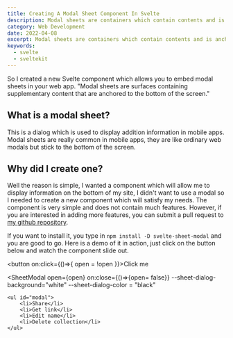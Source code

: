 ```yaml
---
title: Creating A Modal Sheet Component In Svelte
description: Modal sheets are containers which contain contents and is anchored to the bottom of the screen
category: Web Development
date: 2022-04-08
excerpt: Modal sheets are containers which contain contents and is anchored to the bottom of the screen
keywords: 
  - svelte
  - sveltekit
---
```


<p class="intro">
    So I created a new Svelte component which allows you to embed modal sheets in your web app.
    "Modal sheets are surfaces containing supplementary content that are anchored to the bottom of the screen."
</p>

## What is a modal sheet?

This is a dialog which is used to display addition information in mobile apps. Modal sheets are really common in mobile apps, they are like ordinary web modals but stick to the bottom of the screen.

## Why did I create one?

Well the reason is simple, I wanted a component which will allow me to display information on the bottom of my site, I didn't want to use a modal so I needed to create a new component which will satisfy my needs. The component is very simple and does not contain much features. However, if you are interested in adding more features, you can submit a pull request to [my github repository](https://github.com/kudadam/svelte-sheet-modal).

If you want to install it, you type in `npm install -D svelte-sheet-modal` and you are good to go.
Here is a demo of it in action,  just click on the button below and watch the component slide out.

<button on:click={()=>{
open = !open
}}>Click me</button>

<SheetModal open={open}
on:close={()=>{open= false}}
--sheet-dialog-background="white"
--sheet-dialog-color = "black"
>
	<ul id="modal">
		<li>Share</li>
		<li>Get link</li>
		<li>Edit name</li>
		<li>Delete collection</li>
	</ul>
</SheetModal>

<script>
    import SheetModal from "$components/Sheet-Modal";
    let open = false;
</script>

<style>
	#modal li {
	list-style: none
	}
</style>
